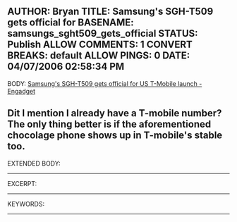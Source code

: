 AUTHOR: Bryan
TITLE: Samsung's SGH-T509 gets official for
BASENAME: samsungs_sght509_gets_official
STATUS: Publish
ALLOW COMMENTS: 1
CONVERT BREAKS: __default__
ALLOW PINGS: 0
DATE: 04/07/2006 02:58:34 PM
-----
BODY:
<a title="Samsung's SGH-T509 gets official for US T-Mobile launch - Engadget" href="http://www.engadget.com/2006/04/05/samsungs-sgh-t509-gets-official-for-us-t-mobile-launch/">Samsung's SGH-T509 gets official for US T-Mobile launch - Engadget</a>

Dit I mention I already have a T-mobile number? The only thing  better is if the aforementioned chocolage phone shows up in T-mobile's stable too.
-----
EXTENDED BODY:

-----
EXCERPT:

-----
KEYWORDS:

-----


